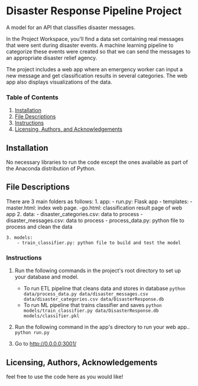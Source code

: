 # Disaster Response Pipeline Project
A model for an API that classifies disaster messages.

In the Project Workspace, you'll find a data set containing real messages that were sent during disaster events. A machine learning pipeline to categorize these events were created so that we can send the messages to an appropriate disaster relief agency.

The project includes a web app where an emergency worker can input a new message and get classification results in several categories. The web app also displays visualizations of the data.

### Table of Contents

1. [Installation](#installation)
2. [File Descriptions](#files)
3. [Instructions](#Instructions)
4. [Licensing, Authors, and Acknowledgements](#licensing)

## Installation <a name="installation"></a>

No necessary libraries to run the code except the ones available as part of the Anaconda distribution of Python.

## File Descriptions <a name="files"></a>

There are 3 main folders as follows:
    1. app:
        - run.py: Flask app 
        - templates:
            -master.html: index web page.
            -go.html: classification result page of web app
    2. data:
        - disaster_categories.csv:  data to process 
        - disaster_messages.csv:  data to process
        - process_data.py: python file to process and clean the data

    3. models:
        - train_classifier.py: python file to build and test the model
 
### Instructions<a name="Instructions"></a>

1. Run the following commands in the project's root directory to set up your database and model.

    - To run ETL pipeline that cleans data and stores in database
        `python data/process_data.py data/disaster_messages.csv data/disaster_categories.csv data/DisasterResponse.db`
    - To run ML pipeline that trains classifier and saves
        `python models/train_classifier.py data/DisasterResponse.db models/classifier.pkl`

2. Run the following command in the app's directory to run your web app..
    `python run.py`

3. Go to http://0.0.0.0:3001/

## Licensing, Authors, Acknowledgements<a name="licensing"></a>

feel free to use the code here as you would like! 



